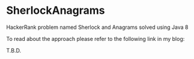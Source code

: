 # SherlockAnagrams
HackerRank problem named Sherlock and Anagrams solved using Java 8

To read about the approach please refer to the following link in my blog:

T.B.D.
